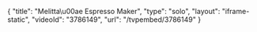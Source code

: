{
    "title": "Melitta\u00ae Espresso Maker",
    "type": "solo",
    "layout": "iframe-static",
    "videoId": "3786149",
    "url": "\/tvpembed\/3786149"
}